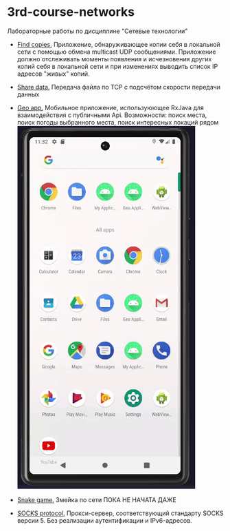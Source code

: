# 3rd-course-networks
Лабораторные работы по дисциплине "Сетевые технологии"


+ [Find copies.](https://github.com/Just0Lina/3d-course-networks/tree/main/copies)
Приложение, обнаруживающее копии себя в локальной сети с помощью обмена multicast UDP сообщениями. Приложение должно отслеживать моменты появления и исчезновения других копий себя в локальной сети и при изменениях выводить список IP адресов "живых" копий.

+ [Share data.](https://github.com/Just0Lina/3d-course-networks/tree/main/share_data)
Передача файла по TCP с подсчётом скорости передачи данных

+ [Geo app.](https://github.com/Just0Lina/3d-course-networks/tree/main/search_places)
Мобильное приложение, используюющее RxJava для взаимодействия с публичными Api.
Возможности: поиск места, поиск погоды выбранного места, поиск интересных локаций рядом
![demoApp](misc/video_places.gif)

+ [Snake game.](https://github.com/Just0Lina/3d-course-networks/tree/main/snake)
Змейка по сети
ПОКА НЕ НАЧАТА ДАЖЕ


+ [SOCKS protocol.](https://github.com/Just0Lina/3d-course-networks/tree/main/socks_protocol)
Прокси-сервер, соответствующий стандарту SOCKS версии 5.
Без реализации аутентификации и IPv6-адресов.